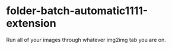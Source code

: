 # folder-batch-automatic1111-extension
Run all of your images through whatever img2img tab you are on.